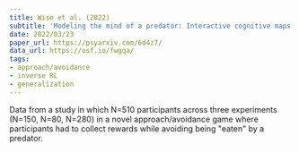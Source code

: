 ```yaml
---
title: Wise et al. (2022)
subtitle: 'Modeling the mind of a predator: Interactive cognitive maps support flexible avoidance of dynamic threats'
date: 2022/03/23
paper_url: https://psyarxiv.com/6d4z7/
data_url: https://osf.io/fwgqa/
tags:
- approach/avoidance
- inverse RL
- generalization
---
```


Data from a study in which N=510 participants across three experiments (N=150, N=80, N=280) in a novel approach/avoidance game where participants had to collect rewards while avoiding being "eaten" by a predator.
